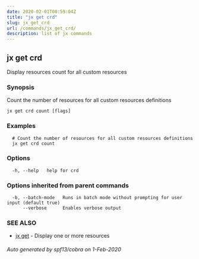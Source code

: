 ```yaml
---
date: 2020-02-01T00:59:04Z
title: "jx get crd"
slug: jx_get_crd
url: /commands/jx_get_crd/
description: list of jx commands
---
```

## jx get crd

Display resources count for all custom resources

### Synopsis

Count the number of resources for all custom resources definitions

```
jx get crd count [flags]
```

### Examples

```
  # Count the number of resources for all custom resources definitions
  jx get crd count
```

### Options

```
  -h, --help   help for crd
```

### Options inherited from parent commands

```
  -b, --batch-mode   Runs in batch mode without prompting for user input (default true)
      --verbose      Enables verbose output
```

### SEE ALSO

* [jx get](/commands/jx_get/)	 - Display one or more resources

###### Auto generated by spf13/cobra on 1-Feb-2020
